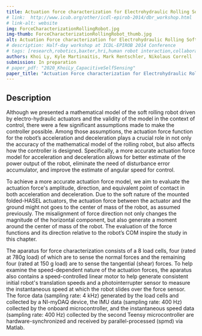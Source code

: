 ```yaml
---
title: Actuation force characterization for Electrohydraulic Rolling Soft Robot
# link:  http://www.icub.org/other/icdl-epirob-2014/dbr_workshop.html
# link-alt: website
img: ForceCharacterizationRollingRobot.jpg
img-thumb: ForceCharacterizationRollingRobot_thumb.jpg
alt: Actuation Force characterization for Electrohydraulic Rolling Soft Robot
# description: Half-day workshop at ICDL-EPIROB 2014 Conference
# tags: [research,robotics,baxter,hri,human robot interaction,collaborative manufacturing,human robot collaboration,advanced manufacturing,open source,github]
authors: Khoi Ly, Kyle Martinaitis, Mark Rentschler, Nikolaus Correll
submission: In preparation
# paper_pdf: "2020_KhoiLy_CapacitiveSelfSensing"
paper_title: "Actuation Force characterization for Electrohydraulic Rolling Soft Robot"
---
```


## Description

Although we presented a mathematical model of the soft rolling robot driven by electro-hydraulic actuators and the validity of the model in the context of control, there were a few significant assumptions made to make the controller possible. Among those assumptions, the actuation force function for the robot’s acceleration and deceleration plays a crucial role in not only the accuracy of the mathematical model of the rolling robot, but also affects how the controller is designed. Specifically, a more accurate actuation force model for acceleration and deceleration allows for better estimate of the power output of the robot, eliminate the need of disturbance error accumulator, and improve the estimate of angular speed for control.

To achieve a more accurate actuation force model, we aim to evaluate the actuation force's amplitude, direction, and equivalent point of contact in both acceleration and deceleration. Due to the soft nature of the mounted folded-HASEL actuators, the actuation force between the actuator and the ground might not goes to the center of mass of the robot, as assumed previously. The misalignment of force direction not only changes the magnitude of the horizontal component, but also generate a moment around the center of mass of the robot. The evaluation of the force functions and its direction relative to the robot’s COM inspire the study in this chapter. 

The aparatus for force characterization consists of a 8 load cells, four (rated at 780g load) of which are to sense the normal forces and the remaining four (rated at 150 g load) are to sense the tangential (shear) forces. To help examine the speed-dependent nature of the actuation forces, the aparatus also contains a speed-controlled linear motor to help generate consistent initial robot's translation speeds and a photointerrupter sensor to measure the instantaneous speed at which the robot slides over the force sensor. The force data (sampling rate: 4 kHz) generated by the load cells and collected by a NI-myDAQ device, the IMU data (sampling rate: 400 Hz) collected by the onboard microcontroller, and the instantaneous speed data (sampling rate: 400 Hz) collected by the second Teensy microcontroller are hardware-synchronized and received by parallel-processed (spmd) via Matlab.
